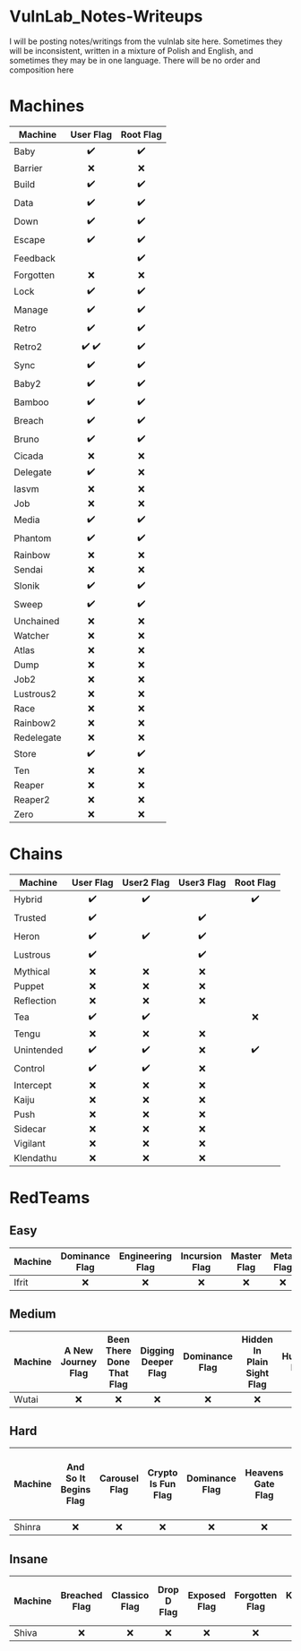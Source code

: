 # VulnLab_Notes-Writeups
I will be posting notes/writings from the vulnlab site here. Sometimes they will be inconsistent, written in a mixture of Polish and English, and sometimes they may be in one language. There will be no order and composition here

# Machines
| Machine | User Flag | Root Flag |
| --- | :---: | :---: |
| Baby | :heavy_check_mark: | :heavy_check_mark: |
| Barrier | :x:| :x:|
| Build | :heavy_check_mark: | :heavy_check_mark: |
| Data | :heavy_check_mark: | :heavy_check_mark: |
| Down | :heavy_check_mark: | :heavy_check_mark: |
| Escape | :heavy_check_mark:| :heavy_check_mark:|
| Feedback | | :heavy_check_mark:|
| Forgotten | :x:| :x:|
| Lock | :heavy_check_mark: | :heavy_check_mark: |
| Manage | :heavy_check_mark: | :heavy_check_mark: |
| Retro | :heavy_check_mark: | :heavy_check_mark: |
| Retro2 | :heavy_check_mark: :heavy_check_mark: | :heavy_check_mark: |
| Sync | :heavy_check_mark: | :heavy_check_mark: |
| Baby2 | :heavy_check_mark: | :heavy_check_mark: |
| Bamboo | :heavy_check_mark:| :heavy_check_mark:|
| Breach | :heavy_check_mark: | :heavy_check_mark: |
| Bruno | :heavy_check_mark:| :heavy_check_mark:|
| Cicada | :x:| :x:|
| Delegate | :heavy_check_mark:| :x:|
| Iasvm | :x:| :x:|
| Job | :x:| :x:|
| Media | :heavy_check_mark:| :heavy_check_mark:|
| Phantom | :heavy_check_mark:| :heavy_check_mark:|
| Rainbow | :x:| :x:|
| Sendai | :x:| :x:|
| Slonik | :heavy_check_mark: | :heavy_check_mark: |
| Sweep | :heavy_check_mark:| :heavy_check_mark:|
| Unchained | :x:| :x:|
| Watcher | :x:| :x:|
| Atlas | :x:| :x:|
| Dump | :x:| :x:|
| Job2 | :x:| :x:|
| Lustrous2 | :x:| :x:|
| Race | :x:| :x:|
| Rainbow2 | :x:| :x:|
| Redelegate | :x:| :x:|
| Store | :heavy_check_mark:| :heavy_check_mark:|
| Ten | :x:| :x:|
| Reaper | :x:| :x:|
| Reaper2 | :x:| :x:|
| Zero | :x:| :x:|


# Chains
| Machine | User Flag | User2 Flag | User3 Flag | Root Flag |
| --- | :---: | :---: | :---: |  :---: |
| Hybrid | :heavy_check_mark: | :heavy_check_mark: | | :heavy_check_mark: |
| Trusted | :heavy_check_mark:| |:heavy_check_mark:| | | 
| Heron | :heavy_check_mark:| :heavy_check_mark:|:heavy_check_mark:| |
| Lustrous | :heavy_check_mark:|  |:heavy_check_mark:|
| Mythical | :x:| :x:|:x:|
| Puppet | :x:| :x:|:x:|
| Reflection | :x:| :x:|:x:|
| Tea | :heavy_check_mark:| :heavy_check_mark:| |:x: |
| Tengu | :x:| :x:|:x:|
| Unintended | :heavy_check_mark:| :heavy_check_mark:|:x: | :heavy_check_mark:|
| Control | :heavy_check_mark:| :heavy_check_mark:|:x:|
| Intercept | :x:| :x:|:x:|
| Kaiju | :x:| :x:|:x:|
| Push | :x:| :x:|:x:|
| Sidecar | :x:| :x:|:x:|
| Vigilant | :x:| :x:|:x:|
| Klendathu | :x:| :x:|:x:|


# RedTeams

## Easy

| Machine | Dominance Flag | Engineering Flag | Incursion Flag | Master Flag | Metal Flag | Remember Flag| Shortcut Flag|
| --- | :---: | :---: | :---: |  :---: | :---: | :---: | :---: |
| Ifrit | :x:| :x:|:x:|:x:| :x:|:x:|:x:|

## Medium
| Machine | A New Journey Flag | Been There Done That Flag | Digging Deeper Flag | Dominance Flag | Hidden In Plain Sight Flag | Humans Flag | Master Flag | That Escalated Quickly Flag | This Is Fine Flag | Well Managed Flag | Working As Intended Flag | You Must Be Kidding Flag |
| --- | :---: | :---: | :---: | :---: | :---: | :---: | :---: | :---: | :---: | :---: | :---: | :---: |
| Wutai | :x: | :x: | :x: | :x: | :x: | :x: | :x: | :x: | :x: | :x: | :x: | :x: |

## Hard
| Machine | And So It Begins Flag | Carousel Flag | Crypto Is Fun Flag | Dominance Flag | Heavens Gate Flag | I Heard You Like JS Flag | Know Your Planets Flag | Lost And Found Flag | Master Flag | Old Is New Flag | One More Time Flag | Those Pesky Humans Flag |
| --- | :---: | :---: | :---: | :---: | :---: | :---: | :---: | :---: | :---: | :---: | :---: | :---: |
| Shinra | :x: | :x: | :x: | :x: | :x: | :x: | :x: | :x: | :x: | :x: | :x: | :x: |

## Insane
| Machine | Breached Flag | Classico Flag | Drop D Flag | Exposed Flag | Forgotten Flag | Kerberos Flag | Level Up Flag | Master Flag | Open Door Policy Flag | Refreshments Flag | Side Quest Flag | The Hunt Begins Flag | Unpleasant Flag |
| --- | :---: | :---: | :---: | :---: | :---: | :---: | :---: | :---: | :---: | :---: | :---: | :---: | :---: |
| Shiva | :x: | :x: | :x: | :x: | :x: | :x: | :x: | :x: | :x: | :x: | :x: | :x: | :x: |




